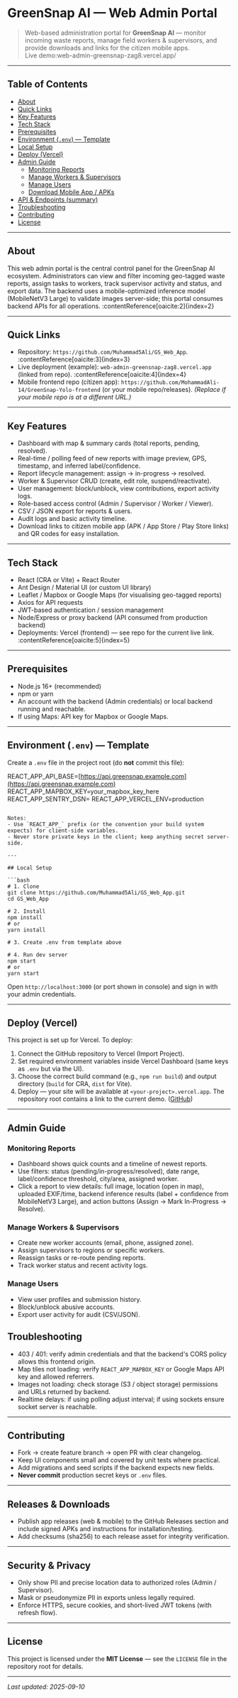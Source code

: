 # GreenSnap AI — Web Admin Portal

> Web-based administration portal for **GreenSnap AI** — monitor incoming waste reports, manage field workers & supervisors, and provide downloads and links for the citizen mobile apps.  
> Live demo:web-admin-greensnap-zag8.vercel.app/

---

## Table of Contents

- [About](#about)  
- [Quick Links](#quick-links)  
- [Key Features](#key-features)  
- [Tech Stack](#tech-stack)  
- [Prerequisites](#prerequisites)  
- [Environment (`.env`) — Template](#environment-env---template)  
- [Local Setup](#local-setup)  
- [Deploy (Vercel)](#deploy-vercel)  
- [Admin Guide](#admin-guide)  
  - [Monitoring Reports](#monitoring-reports)  
  - [Manage Workers & Supervisors](#manage-workers--supervisors)  
  - [Manage Users](#manage-users)  
  - [Download Mobile App / APKs](#download-mobile-app--apks)  
- [API & Endpoints (summary)](#api--endpoints-summary)  
- [Troubleshooting](#troubleshooting)  
- [Contributing](#contributing)  
- [License](#license)

---

## About

This web admin portal is the central control panel for the GreenSnap AI ecosystem. Administrators can view and filter incoming geo-tagged waste reports, assign tasks to workers, track supervisor activity and status, and export data. The backend uses a mobile-optimized inference model (MobileNetV3 Large) to validate images server-side; this portal consumes backend APIs for all operations. :contentReference[oaicite:2]{index=2}

---

## Quick Links

- Repository: `https://github.com/Muhammad5Ali/GS_Web_App`. :contentReference[oaicite:3]{index=3}  
- Live deployment (example): `web-admin-greensnap-zag8.vercel.app` (linked from repo). :contentReference[oaicite:4]{index=4}  
- Mobile frontend repo (citizen app): `https://github.com/MohammadAli-14/GreenSnap-Yolo-frontend` (or your mobile repo/releases). *(Replace if your mobile repo is at a different URL.)*

---

## Key Features

- Dashboard with map & summary cards (total reports, pending, resolved).  
- Real-time / polling feed of new reports with image preview, GPS, timestamp, and inferred label/confidence.  
- Report lifecycle management: assign → in-progress → resolved.  
- Worker & Supervisor CRUD (create, edit role, suspend/reactivate).  
- User management: block/unblock, view contributions, export activity logs.  
- Role-based access control (Admin / Supervisor / Worker / Viewer).  
- CSV / JSON export for reports & users.  
- Audit logs and basic activity timeline.  
- Download links to citizen mobile app (APK / App Store / Play Store links) and QR codes for easy installation.

---

## Tech Stack

- React (CRA or Vite) + React Router  
- Ant Design / Material UI (or custom UI library)  
- Leaflet / Mapbox or Google Maps (for visualising geo-tagged reports)  
- Axios for API requests  
- JWT-based authentication / session management  
- Node/Express or proxy backend (API consumed from production backend)  
- Deployments: Vercel (frontend) — see repo for the current live link. :contentReference[oaicite:5]{index=5}

---

## Prerequisites

- Node.js 16+ (recommended)  
- npm or yarn  
- An account with the backend (Admin credentials) or local backend running and reachable.  
- If using Maps: API key for Mapbox or Google Maps.

---

## Environment (`.env`) — Template

Create a `.env` file in the project root (do **not** commit this file):



REACT\_APP\_API\_BASE=[https://api.greensnap.example.com](https://api.greensnap.example.com)
REACT\_APP\_MAPBOX\_KEY=your\_mapbox\_key\_here
REACT\_APP\_SENTRY\_DSN=
REACT\_APP\_VERCEL\_ENV=production

````

Notes:
- Use `REACT_APP_` prefix (or the convention your build system expects) for client-side variables.
- Never store private keys in the client; keep anything secret server-side.

---

## Local Setup

```bash
# 1. Clone
git clone https://github.com/Muhammad5Ali/GS_Web_App.git
cd GS_Web_App

# 2. Install
npm install
# or
yarn install

# 3. Create .env from template above

# 4. Run dev server
npm start
# or
yarn start
````

Open `http://localhost:3000` (or port shown in console) and sign in with your admin credentials.

---

## Deploy (Vercel)

This project is set up for Vercel. To deploy:

1. Connect the GitHub repository to Vercel (Import Project).
2. Set required environment variables inside Vercel Dashboard (same keys as `.env` but via the UI).
3. Choose the correct build command (e.g., `npm run build`) and output directory (`build` for CRA, `dist` for Vite).
4. Deploy — your site will be available at `<your-project>.vercel.app`. The repository root contains a link to the current demo. ([GitHub][1])

---

## Admin Guide

### Monitoring Reports

* Dashboard shows quick counts and a timeline of newest reports.
* Use filters: status (pending/in-progress/resolved), date range, label/confidence threshold, city/area, assigned worker.
* Click a report to view details: full image, location (open in map), uploaded EXIF/time, backend inference results (label + confidence from MobileNetV3 Large), and action buttons (Assign → Mark In-Progress → Resolve).

### Manage Workers & Supervisors

* Create new worker accounts (email, phone, assigned zone).
* Assign supervisors to regions or specific workers.
* Reassign tasks or re-route pending reports.
* Track worker status and recent activity logs.

### Manage Users

* View user profiles and submission history.
* Block/unblock abusive accounts.
* Export user activity for audit (CSV/JSON).


## Troubleshooting

* 403 / 401: verify admin credentials and that the backend's CORS policy allows this frontend origin.
* Map tiles not loading: verify `REACT_APP_MAPBOX_KEY` or Google Maps API key and allowed referrers.
* Images not loading: check storage (S3 / object storage) permissions and URLs returned by backend.
* Realtime delays: if using polling adjust interval; if using sockets ensure socket server is reachable.

---

## Contributing

* Fork → create feature branch → open PR with clear changelog.
* Keep UI components small and covered by unit tests where practical.
* Add migrations and seed scripts if the backend expects new fields.
* **Never commit** production secret keys or `.env` files.

---

## Releases & Downloads

* Publish app releases (web & mobile) to the GitHub Releases section and include signed APKs and instructions for installation/testing.
* Add checksums (sha256) to each release asset for integrity verification.

---

## Security & Privacy

* Only show PII and precise location data to authorized roles (Admin / Supervisor).
* Mask or pseudonymize PII in exports unless legally required.
* Enforce HTTPS, secure cookies, and short-lived JWT tokens (with refresh flow).

---

## License

This project is licensed under the **MIT License** — see the `LICENSE` file in the repository root for details.

---

*Last updated: 2025-09-10*



[1]: https://github.com/Muhammad5Ali/GS_Web_App "GitHub - Muhammad5Ali/GS_Web_App: Green-Snap AI || Smart Waste & Intelligent Management System Main Eco-System Website"
